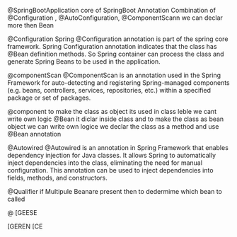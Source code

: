 @SpringBootApplication
    core of SpringBoot Annotation
    Combination of @Configuration , @AutoConfiguration, @ComponentScann
    we can declar more then Bean

@Configuration
    Spring @Configuration annotation is part of the spring core framework. Spring Configuration annotation indicates that the class has @Bean definition methods. So Spring container can process the class and generate Spring Beans to be used in the application.
    
@componentScan
@ComponentScan is an annotation used in the Spring Framework for auto-detecting and registering Spring-managed components (e.g. beans, controllers, services, repositories, etc.) within a specified package or set of packages.

@component
    to make the class  as object its used in class leble
    we cant write own logic
@Bean
    it diclar inside class and to make the class as bean object
    we can write own logice
    we declar the class as a method and use @Bean annotation

@Autowired
    @Autowired is an annotation in Spring Framework that enables dependency injection for Java classes. It allows Spring to automatically inject dependencies into the class, eliminating the need for manual configuration. This annotation can be used to inject dependencies into fields, methods, and constructors.

@Qualifier
    if Multipule Beanare present then to dedermime which bean to called

@
[GEESE

[GEREN
[CE
